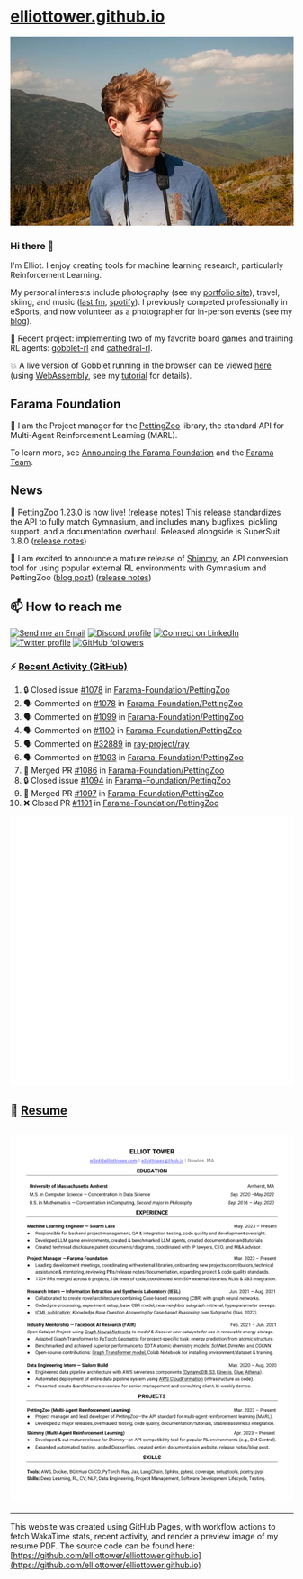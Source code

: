 # [elliottower.github.io](https://github.com/elliottower/elliottower.github.io)

[![A wild Elliot on Mt Washington](https://raw.githubusercontent.com/elliottower/elliottower.github.io/main/src/jpg/DSCF7539-600px.jpg?raw=true)](https://raw.githubusercontent.com/elliottower/elliottower.github.io/main/src/jpg/DSCF7539.jpg?raw=true)

### Hi there 👋

I'm Elliot. I enjoy creating tools for machine learning research, particularly Reinforcement Learning.

My personal interests include photography (see my [portfolio site](https://www.elliottower.com/)), travel, skiing, and music ([last.fm](https://www.last.fm/user/ajsdlfkwer), [spotify](https://open.spotify.com/user/12132818380)). I previously competed professionally in eSports, and now volunteer as a photographer for in-person events (see my [blog](https://www.elliottower.com/stories/?category=events)).

🤖 Recent project: implementing two of my favorite board games and training RL agents: [gobblet-rl](https://github.com/elliottower/gobblet-rl) and [cathedral-rl](https://github.com/elliottower/cathedral-rl). 

💥 A live version of Gobblet running in the browser can be viewed [here](https://elliottower.github.io/gobblet-rl/) (using [WebAssembly](https://webassembly.org/), see my [tutorial](https://github.com/elliottower/gobblet-rl/blob/main/tutorials/WebAssembly/web_assembly.md) for details).

## Farama Foundation

🚀 I am the Project manager for the [PettingZoo](https://github.com/Farama-Foundation/PettingZoo) library, the standard API for Multi-Agent Reinforcement Learning (MARL). 

To learn more, see [Announcing the Farama Foundation](https://farama.org/Announcing-The-Farama-Foundation) and the [Farama Team](https://farama.org/team).

## News

🎉 PettingZoo 1.23.0 is now live! ([release notes](https://github.com/Farama-Foundation/PettingZoo/releases/tag/1.23.0)) This release standardizes the API to fully match Gymnasium, and includes many bugfixes, pickling support, and a documentation overhaul. Released alongside is SuperSuit 3.8.0 ([release notes](https://github.com/Farama-Foundation/SuperSuit/releases/tag/3.8.0)) 

<!-- ![GitHub Release Date](https://img.shields.io/github/release-date/Farama-Foundation/PettingZoo) -->

🎉 I am excited to announce a mature release of [Shimmy](https://github.com/Farama-Foundation/Shimmy), an API conversion tool for using popular external RL environments with Gymnasium and PettingZoo ([blog post](https://farama.org/Announcing-Shimmy)) ([release notes](https://github.com/Farama-Foundation/Shimmy/releases/tag/v1.0.0)) 

## 📫 How to reach me

 [![Send me an Email](https://img.shields.io/badge/email-elliot%40elliottower.com-blue)](mailto:elliot@elliottower.com)
 [![Discord profile](https://img.shields.io/badge/Discord-7289DA?style=flat&logo=discord&logoColor=white)](https://discord.com/users/83091537923145728)
 [![Connect on LinkedIn](https://img.shields.io/badge/--linkedin?label=LinkedIn&logo=LinkedIn&style=social)](https://www.linkedin.com/in/elliot-tower)
 [![Twitter profile](https://img.shields.io/twitter/follow/elliottower?style=social)](https://twitter.com/ElliotTower/)
 [![GitHub followers](https://img.shields.io/github/followers/elliottower?style=social)](https://github.com/elliottower/)

### ⚡ [Recent Activity (GitHub)](https://github.com/elliottower)

<!--START_SECTION:activity-->
1. 🔒 Closed issue [#1078](https://github.com/Farama-Foundation/PettingZoo/issues/1078) in [Farama-Foundation/PettingZoo](https://github.com/Farama-Foundation/PettingZoo)
2. 🗣 Commented on [#1078](https://github.com/Farama-Foundation/PettingZoo/issues/1078#issuecomment-1717702800) in [Farama-Foundation/PettingZoo](https://github.com/Farama-Foundation/PettingZoo)
3. 🗣 Commented on [#1099](https://github.com/Farama-Foundation/PettingZoo/issues/1099#issuecomment-1717700042) in [Farama-Foundation/PettingZoo](https://github.com/Farama-Foundation/PettingZoo)
4. 🗣 Commented on [#1100](https://github.com/Farama-Foundation/PettingZoo/issues/1100#issuecomment-1717696174) in [Farama-Foundation/PettingZoo](https://github.com/Farama-Foundation/PettingZoo)
5. 🗣 Commented on [#32889](https://github.com/ray-project/ray/issues/32889#issuecomment-1717689045) in [ray-project/ray](https://github.com/ray-project/ray)
6. 🗣 Commented on [#1093](https://github.com/Farama-Foundation/PettingZoo/pull/1093#issuecomment-1716362846) in [Farama-Foundation/PettingZoo](https://github.com/Farama-Foundation/PettingZoo)
7. 🎉 Merged PR [#1086](https://github.com/Farama-Foundation/PettingZoo/pull/1086) in [Farama-Foundation/PettingZoo](https://github.com/Farama-Foundation/PettingZoo)
8. 🔒 Closed issue [#1094](https://github.com/Farama-Foundation/PettingZoo/issues/1094) in [Farama-Foundation/PettingZoo](https://github.com/Farama-Foundation/PettingZoo)
9. 🎉 Merged PR [#1097](https://github.com/Farama-Foundation/PettingZoo/pull/1097) in [Farama-Foundation/PettingZoo](https://github.com/Farama-Foundation/PettingZoo)
10. ❌ Closed PR [#1101](https://github.com/Farama-Foundation/PettingZoo/pull/1101) in [Farama-Foundation/PettingZoo](https://github.com/Farama-Foundation/PettingZoo)
<!--END_SECTION:activity-->


<picture>
  <a href="https://metrics.lecoq.io/insights?user=elliottower">
   <img src="/github-metrics.svg" alt="Metrics">
  </a>
</picture>

## 📄 [Resume](https://elliottower.github.io/src/pdf/resume.pdf)

<!-- PDF-TO-MARKDOWN:START -->
![Page 1](src/png/page1.png "Page 1")
---
<!-- PDF-TO-MARKDOWN:END -->

----

This website was created using GitHub Pages, with workflow actions to fetch WakaTime stats, recent activity, and render a preview image of my resume PDF. The source code can be found here: [https://github.com/elliottower/elliottower.github.io](https://github.com/elliottower/elliottower.github.io)
